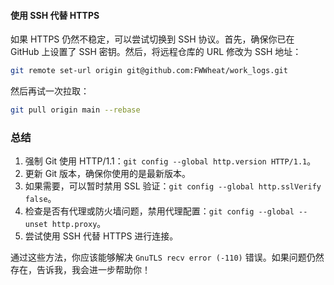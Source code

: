 #### 使用 SSH 代替 HTTPS
如果 HTTPS 仍然不稳定，可以尝试切换到 SSH 协议。首先，确保你已在 GitHub 上设置了 SSH 密钥。然后，将远程仓库的 URL 修改为 SSH 地址：

```bash
git remote set-url origin git@github.com:FWWheat/work_logs.git
```

然后再试一次拉取：

```bash
git pull origin main --rebase
```

### 总结
1. 强制 Git 使用 HTTP/1.1：`git config --global http.version HTTP/1.1`。
2. 更新 Git 版本，确保你使用的是最新版本。
3. 如果需要，可以暂时禁用 SSL 验证：`git config --global http.sslVerify false`。
4. 检查是否有代理或防火墙问题，禁用代理配置：`git config --global --unset http.proxy`。
5. 尝试使用 SSH 代替 HTTPS 进行连接。

通过这些方法，你应该能够解决 `GnuTLS recv error (-110)` 错误。如果问题仍然存在，告诉我，我会进一步帮助你！